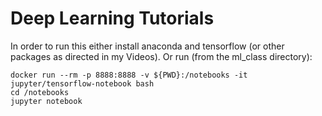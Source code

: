 # Deep Learning Tutorials

In order to run this either install anaconda and tensorflow (or other packages as directed in my Videos). Or run (from the ml_class directory):
```
docker run --rm -p 8888:8888 -v ${PWD}:/notebooks -it jupyter/tensorflow-notebook bash
cd /notebooks
jupyter notebook
```
